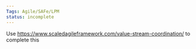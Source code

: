 ```yaml
---
Tags: Agile/SAFe/LPM
status: incomplete
---
```

Use https://www.scaledagileframework.com/value-stream-coordination/ to complete this 